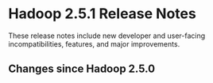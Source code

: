 # Hadoop  2.5.1 Release Notes

These release notes include new developer and user-facing incompatibilities, features, and major improvements.

## Changes since Hadoop 2.5.0




